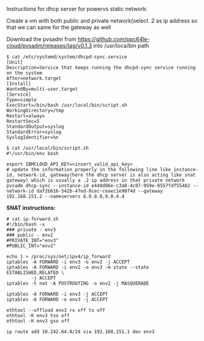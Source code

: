 Instructions for dhcp server for powervs static network:

Create a vm with both public and private network(select .2 as ip address so that we can same for the gateway as well

Download the pvsadm from https://github.com/ppc64le-cloud/pvsadm/releases/tag/v0.1.3 into /usr/loca/bin path

```
$ cat /etc/systemd/system/dhcpd-sync.service
[Unit]
Description=Service that keeps running the dhcpd-sync service running on the system
After=network.target
[Install]
WantedBy=multi-user.target
[Service]
Type=simple
ExecStart=/bin/bash /usr/local/bin/script.sh
WorkingDirectory=/tmp
Restart=always
RestartSec=5
StandardOutput=syslog
StandardError=syslog
SyslogIdentifier=%n
```

```
$ cat /usr/local/bin/script.sh
#!/usr/bin/env bash

export IBMCLOUD_API_KEY=<insert_valid_api_key>
# update the information properly in the following line like instance-id, network-id, gateway(here the dhcp server is also acting like snat gateway) which is usually a .2 ip address in that private network
pvsadm dhcp-sync --instance-id e449d86e-c3a0-4c07-959e-8557fdf55482 --network-id daf2b616-542b-47ed-8cec-ceaec1e90f4d --gateway 192.168.151.2 --nameservers 8.8.8.8,8.8.4.4
```

**SNAT instructions:**

```
# cat ip-forward.sh
#!/bin/bash -x
### private - env3
### public - env2
#PRIVATE_INT="env3"
#PUBLIC_INT="env2"

echo 1 > /proc/sys/net/ipv4/ip_forward
iptables -A FORWARD -i env3 -o env2 -j ACCEPT
iptables -A FORWARD -i env2 -o env3 -m state --state ESTABLISHED,RELATED \
         -j ACCEPT
iptables -t nat -A POSTROUTING -o env2 -j MASQUERADE

iptables -A FORWARD -i env3 -j ACCEPT
iptables -A FORWARD -o env3 -j ACCEPT

ethtool --offload env3 rx off tx off
ethtool -K env3 tso off
ethtool -K env3 gso off

ip route add 10.242.64.0/24 via 192.168.151.1 dev env3
```
